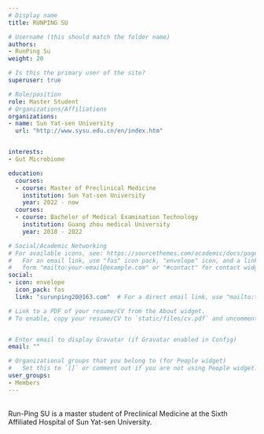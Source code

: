 ```yaml
---
# Display name
title: RUNPING SU

# Username (this should match the folder name)
authors:
- RunPing Su
weight: 20

# Is this the primary user of the site?
superuser: true

# Role/position
role: Master Student
# Organizations/Affiliations
organizations:
- name: Sun Yat-sen University
  url: "http://www.sysu.edu.cn/en/index.htm"


interests:
- Gut Microbiome

education:
  courses:
  - course: Master of Preclinical Medicine
    institution: Sun Yat-sen University
    year: 2022 - now
  courses:
  - course: Bachelor of Medical Examination Technology
    institution: Guang zhou medical University
    year: 2018 - 2022

# Social/Academic Networking
# For available icons, see: https://sourcethemes.com/academic/docs/page-builder/#icons
#   For an email link, use "fas" icon pack, "envelope" icon, and a link in the
#   form "mailto:your-email@example.com" or "#contact" for contact widget.
social:
- icon: envelope
  icon_pack: fas
  link: "surunping20@163.com"  # For a direct email link, use "mailto:test@example.org".

# Link to a PDF of your resume/CV from the About widget.
# To enable, copy your resume/CV to `static/files/cv.pdf` and uncomment the lines below.


# Enter email to display Gravatar (if Gravatar enabled in Config)
email: ""

# Organizational groups that you belong to (for People widget)
#   Set this to `[]` or comment out if you are not using People widget.
user_groups:
- Members
---
```

<br>
Run-Ping SU is a master student of Preclinical Medicine at the Sixth Affiliated Hospital of Sun Yat-sen University. 
